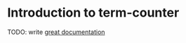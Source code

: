 # Introduction to term-counter

TODO: write [great documentation](http://jacobian.org/writing/what-to-write/)

